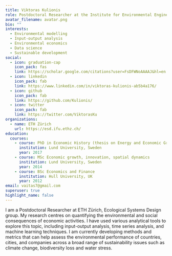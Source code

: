 ```yaml
---
title: Viktoras Kulionis
role: Postdoctoral Researcher at the Institute for Environmental Engineering
avatar_filename: avatar.png
bio: ""
interests:
  - Environmental modelling
  - Input-output analysis
  - Environmental economics
  - Data science
  - Sustainable development
social:
  - icon: graduation-cap
    icon_pack: fas
    link: https://scholar.google.com/citations?user=FsDFWNoAAAAJ&hl=en
  - icon: linkedin
    icon_pack: fab
    link: https://www.linkedin.com/in/viktoras-kulionis-ab5b4a176/
  - icon: github
    icon_pack: fab
    link: https://github.com/Kulionis/
  - icon: twitter
    icon_pack: fab
    link: https://twitter.com/ViktorasKu
organizations:
  - name: ETH Zürich
    url: https://esd.ifu.ethz.ch/
education:
  courses:
    - course: PhD in Economic History (thesis on Energy and Economic Growth)
      institution: Lund University, Sweden
      year: 2017
    - course: MSc Economic growth, innovation, spatial dynamics
      institution: Lund University, Sweden
      year: 2014
    - course: BSc Economics and Finance
      institution: Hull University, UK
      year: 2012
email: vaitas7@gmail.com
superuser: true
highlight_name: false
---
```

I am a Postdoctoral Researcher at ETH Zürich, Ecological Systems Design group. My research centres on quantifying the environmental and social consequences of economic activities. I have used various analytical tools to explore this topic, including input-output analysis, time series analysis, and machine learning techniques. I am currently developing methods and metrics that can help assess the environmental performance of countries, cities, and companies across a broad range of sustainability issues such as climate change, biodiversity loss and water stress. 

<!---
{{< icon name="download" pack="fas" >}} Download my {{< staticref "media/demo_resume.pdf" "newtab" >}}resumé{{< /staticref >}}.
-->
